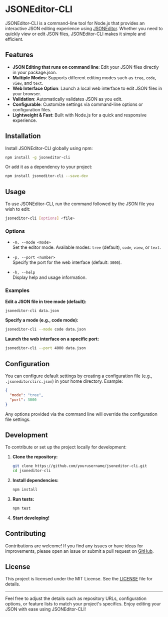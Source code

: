 # JSONEditor-CLI

JSONEditor-CLI is a command-line tool for Node.js that provides an interactive JSON editing experience using [JSONEditor](https://github.com/josdejong/jsoneditor). Whether you need to quickly view or edit JSON files, JSONEditor-CLI makes it simple and efficient.

## Features

- **JSON Editing that runs on command line**: Edit your JSON files directly in your package.json.
- **Multiple Modes**: Supports different editing modes such as `tree`, `code`, `view`, and `text`.
- **Web Interface Option**: Launch a local web interface to edit JSON files in your browser.
- **Validation**: Automatically validates JSON as you edit.
- **Configurable**: Customize settings via command-line options or configuration files.
- **Lightweight & Fast**: Built with Node.js for a quick and responsive experience.

## Installation

Install JSONEditor-CLI globally using npm:

```bash
npm install -g jsoneditor-cli
```

Or add it as a dependency to your project:

```bash
npm install jsoneditor-cli --save-dev
```

## Usage

To use JSONEditor-CLI, run the command followed by the JSON file you wish to edit:

```bash
jsoneditor-cli [options] <file>
```

### Options

- `-m, --mode <mode>`  
  Set the editor mode. Available modes: `tree` (default), `code`, `view`, or `text`.

- `-p, --port <number>`  
  Specify the port for the web interface (default: `3000`).

- `-h, --help`  
  Display help and usage information.

### Examples

**Edit a JSON file in tree mode (default):**

```bash
jsoneditor-cli data.json
```

**Specify a mode (e.g., code mode):**

```bash
jsoneditor-cli --mode code data.json
```

**Launch the web interface on a specific port:**

```bash
jsoneditor-cli --port 4000 data.json
```

## Configuration

You can configure default settings by creating a configuration file (e.g., `.jsoneditorclirc.json`) in your home directory. Example:

```json
{
  "mode": "tree",
  "port": 3000
}
```

Any options provided via the command line will override the configuration file settings.

## Development

To contribute or set up the project locally for development:

1. **Clone the repository:**

   ```bash
   git clone https://github.com/yourusername/jsoneditor-cli.git
   cd jsoneditor-cli
   ```

2. **Install dependencies:**

   ```bash
   npm install
   ```

3. **Run tests:**

   ```bash
   npm test
   ```

4. **Start developing!**

## Contributing

Contributions are welcome! If you find any issues or have ideas for improvements, please open an issue or submit a pull request on [GitHub](https://github.com/yourusername/jsoneditor-cli).

## License

This project is licensed under the MIT License. See the [LICENSE](LICENSE) file for details.

---

Feel free to adjust the details such as repository URLs, configuration options, or feature lists to match your project's specifics. Enjoy editing your JSON with ease using JSONEditor-CLI!
